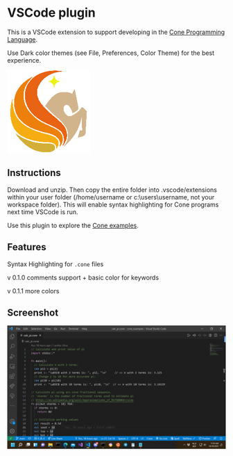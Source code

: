 # VSCode plugin

This is a VSCode extension to support developing in the [Cone Programming Language](https://cone.jondgoodwin.com/).

Use Dark color themes (see File, Preferences, Color Theme) for the best experience.

![](images/pegicon.png)

## Instructions

Download and unzip. Then copy the entire folder into .vscode/extensions within your user folder (/home/username or c:\users\username, not your workspace folder). This will enable syntax highlighting for Cone programs next time VSCode is run.

Use this plugin to explore the [Cone examples](https://github.com/Ivo-Balbaert/Cone_Examples).

## Features

Syntax Highlighting for `.cone` files

v 0.1.0 comments support + basic color for keywords

v 0.1.1 more colors

## Screenshot

![](images/screenshot.png)
